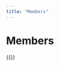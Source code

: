 ```yaml
---
title: "Members"
---
```


<div class="members-background">
    <h1>Members</h1>
</div>
<div class="members-container container-grid">
  <div class="members-content">
    <!-- <img class="member-photo" src="/img/initiates.jpg"/> -->
    <div class="card-row">
    {{<members>}}
    </div>
  </div>
</div>
